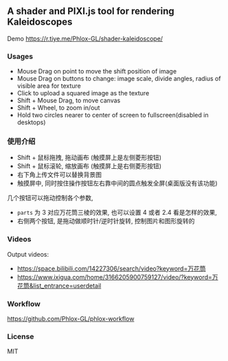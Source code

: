 ## A shader and PIXI.js tool for rendering Kaleidoscopes

Demo https://r.tiye.me/Phlox-GL/shader-kaleidoscope/

### Usages

- Mouse Drag on point to move the shift position of image
- Mouse Drag on buttons to change: image scale, divide angles, radius of visible area for texture
- Click to upload a squared image as the texture
- Shift + Mouse Drag, to move canvas
- Shift + Wheel, to zoom in/out
- Hold two circles nearer to center of screen to fullscreen(disabled in desktops)

### 使用介绍

- Shift + 鼠标拖拽, 拖动画布 (触摸屏上是左侧菱形按钮)
- Shift + 鼠标滚轮, 缩放画布 (触摸屏上是右侧菱形按钮)
- 右下角上传文件可以替换背景图
- 触摸屏中, 同时按住操作按钮左右靠中间的圆点触发全屏(桌面版没有该功能)

几个按钮可以拖动控制各个参数,

- `parts` 为 3 对应万花筒三棱的效果, 也可以设置 4 或者 2.4 看是怎样的效果,
- 右侧两个按钮, 是拖动做顺时针/逆时针旋转, 控制图片和图形旋转的

### Videos

Output videos:

- https://space.bilibili.com/14227306/search/video?keyword=万花筒
- https://www.ixigua.com/home/3166205900759127/video/?keyword=万花筒&list_entrance=userdetail

### Workflow

https://github.com/Phlox-GL/phlox-workflow

### License

MIT
